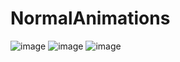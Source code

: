 # NormalAnimations
![image](https://github.com/ViterbiDevelopment/NormalAnimations/blob/master/11.gif)
![image](https://github.com/ViterbiDevelopment/NormalAnimations/blob/master/22.gif)
![image](https://github.com/ViterbiDevelopment/NormalAnimations/blob/master/33.gif)

